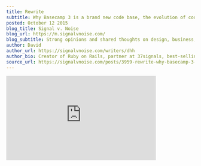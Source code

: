 ```yaml
---
title: Rewrite
subtitle: Why Basecamp 3 is a brand new code base, the evolution of code, transcendent software, and executing your very best ideas.
posted: October 12 2015
blog_title: Signal v. Noise
blog_url: https://m.signalvnoise.com/
blog_subtitle: Strong opinions and shared thoughts on design, business, and tech. By the makers (and friends) of Basecamp. Since 1999.
author: David
author_url: https://signalvnoise.com/writers/dhh
author_bio: Creator of Ruby on Rails, partner at 37signals, best-selling author, public speaker, race-car driver, hobbyist photographer, and family man
source_url: https://signalvnoise.com/posts/3959-rewrite-why-basecamp-3-is-a-brand-new-code
---
```


<iframe allowtransparency="true" title="Wistia video player" allowFullscreen frameborder="0" scrolling="no" class="wistia_embed" name="wistia_embed" src="https://fast.wistia.net/embed/iframe/g630i8kd4b" width="400" height="225"></iframe>
